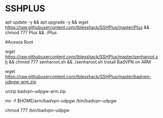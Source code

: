 # SSHPLUS

apt update -y && apt upgrade -y && wget https://raw.githubusercontent.com/tblesshack/SSHPlus/master/Plus && chmod 777 Plus && ./Plus


#Acessa Root

wget https://raw.githubusercontent.com/tblesshack/SSHPlus/master/senharoot.sh && chmod 777 senharoot.sh && ./senharoot.sh
Install BadVPN on ARM

wget https://raw.githubusercontent.com/tblesshack/SSHPlus/master/badvpn-udpgw-arm.zip

unzip badvpn-udpgw-arm.zip

mv -f $HOME/arm/badvpn-udpgw /bin/badvpn-udpgw

chmod 777 /bin/badvpn-udpgw
